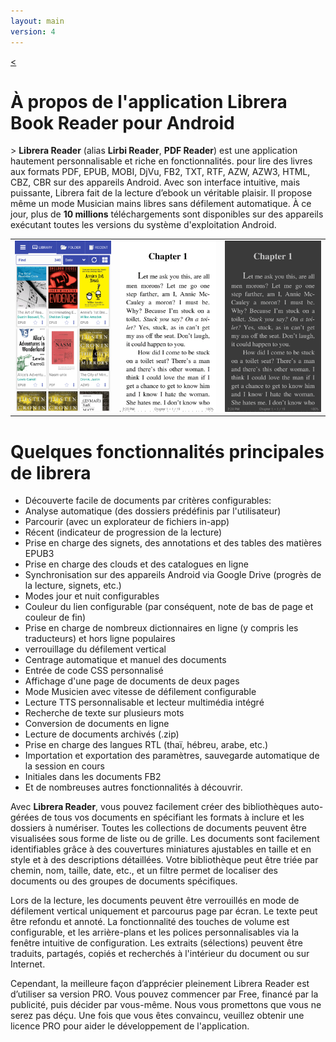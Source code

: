 ```yaml
---
layout: main
version: 4
---
```

[<](/wiki/)

# À propos de l'application Librera Book Reader pour Android

&gt; **Librera Reader** (alias **Lirbi Reader**, **PDF Reader**) est une application hautement personnalisable et riche en fonctionnalités.
pour lire des livres aux formats PDF, EPUB, MOBI, DjVu, FB2, TXT, RTF, AZW, AZW3, HTML, CBZ, CBR sur des appareils Android.
Avec son interface intuitive, mais puissante, Librera fait de la lecture d’ebook un véritable plaisir.
Il propose même un mode Musician mains libres sans défilement automatique.
À ce jour, plus de **10 millions** téléchargements sont disponibles sur des appareils exécutant toutes les versions du système d'exploitation Android.

||||
|-|-|-|
|![](1.png)|![](2.png)|![](3.png)|

# Quelques fonctionnalités principales de librera

* Découverte facile de documents par critères configurables:
* Analyse automatique (des dossiers prédéfinis par l'utilisateur)
* Parcourir (avec un explorateur de fichiers in-app)
* Récent (indicateur de progression de la lecture)
* Prise en charge des signets, des annotations et des tables des matières EPUB3
* Prise en charge des clouds et des catalogues en ligne
* Synchronisation sur des appareils Android via Google Drive (progrès de la lecture, signets, etc.)
* Modes jour et nuit configurables
* Couleur du lien configurable (par conséquent, note de bas de page et couleur de fin)
* Prise en charge de nombreux dictionnaires en ligne (y compris les traducteurs) et hors ligne populaires
* verrouillage du défilement vertical
* Centrage automatique et manuel des documents
* Entrée de code CSS personnalisé
* Affichage d'une page de documents de deux pages
* Mode Musicien avec vitesse de défilement configurable
* Lecture TTS personnalisable et lecteur multimédia intégré
* Recherche de texte sur plusieurs mots
* Conversion de documents en ligne
* Lecture de documents archivés (.zip)
* Prise en charge des langues RTL (thaï, hébreu, arabe, etc.)
* Importation et exportation des paramètres, sauvegarde automatique de la session en cours
* Initiales dans les documents FB2
* Et de nombreuses autres fonctionnalités à découvrir.


Avec **Librera Reader**, vous pouvez facilement créer des bibliothèques auto-gérées de tous vos documents en spécifiant les formats à inclure et les dossiers à numériser. Toutes les collections de documents peuvent être visualisées sous forme de liste ou de grille. Les documents sont facilement identifiables grâce à des couvertures miniatures ajustables en taille et en style et à des descriptions détaillées. Votre bibliothèque peut être triée par chemin, nom, taille, date, etc., et un filtre permet de localiser des documents ou des groupes de documents spécifiques.

Lors de la lecture, les documents peuvent être verrouillés en mode de défilement vertical uniquement et parcourus page par écran. Le texte peut être refondu et annoté. La fonctionnalité des touches de volume est configurable, et les arrière-plans et les polices personnalisables via la fenêtre intuitive de configuration. Les extraits (sélections) peuvent être traduits, partagés, copiés et recherchés à l'intérieur du document ou sur Internet.

Cependant, la meilleure façon d’apprécier pleinement Librera Reader est d’utiliser sa version PRO. Vous pouvez commencer par Free, financé par la publicité, puis décider par vous-même. Nous vous promettons que vous ne serez pas déçu. Une fois que vous êtes convaincu, veuillez obtenir une licence PRO pour aider le développement de l'application.
